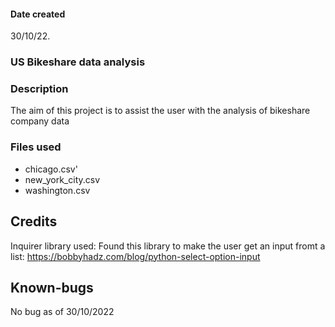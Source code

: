 #### Date created
30/10/22.

### US Bikeshare data analysis

### Description
The aim of this project is to assist the user with the analysis of bikeshare company data

### Files used

* chicago.csv'
* new_york_city.csv
* washington.csv

## Credits
Inquirer library used: Found this library to make the user get an input fromt a list: 
https://bobbyhadz.com/blog/python-select-option-input 

## Known-bugs
No bug as of 30/10/2022
